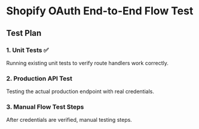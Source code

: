 # Shopify OAuth End-to-End Flow Test

## Test Plan

### 1. Unit Tests ✅
Running existing unit tests to verify route handlers work correctly.

### 2. Production API Test
Testing the actual production endpoint with real credentials.

### 3. Manual Flow Test Steps
After credentials are verified, manual testing steps.

